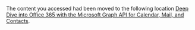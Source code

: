 The content you accessed had been moved to the following location [Deep Dive into Office 365 with the Microsoft Graph API for Calendar, Mail, and Contacts](../O3653-2%20Deep%20Dive%20into%20Office%20365%20with%20the%20Microsoft%20Graph%20API%20for%20Calendar%2C%20Mail%2C%20and%20Contacts).